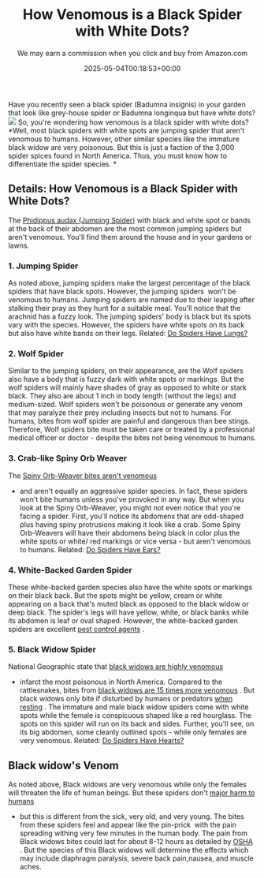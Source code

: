 ﻿---
author: We may earn a commission when you click and buy from Amazon.com
layout: post
title: How Venomous is a Black Spider with White Dots?
date: '2025-05-04T00:18:53+00:00'
categories:
- Guide
- Spiders
tags: []
slug: /how-venemous-is-a-black-spider-with-white-dots/
lastmod: 2025-05-07T12:21:28+03:00
---

Have you recently seen a black spider (Badumna insignis) in your garden that look like grey-house spider or Badumna longinqua but have white dots?
![](/assets/img/12/Pest-Control.jpg)
So, you're wondering how venomous is a black spider with white dots?
*Well, most black spiders with white spots are jumping spider that aren't venomous to humans. However, other similar species like the immature black widow are very poisonous. But this is just a faction of the 3,000 spider spices found in North America. Thus, you must know how to differentiate the spider species. *
## Details: How Venomous is a Black Spider with White Dots?
The
[Phidippus audax (Jumping Spider)](https://nature.mdc.mo.gov/discover-nature/field-guide/bold-jumper)
with black and white spot or bands at the back of their abdomen are the most common jumping spiders but aren't venomous. You'll find them around the house and in your gardens or lawns.
### 1. Jumping Spider
As noted above, jumping spiders make the largest percentage of the black spiders that have black spots. However, the jumping spiders  won't be venomous to humans.
Jumping spiders are named due to their leaping after stalking their pray as they hunt for a suitable meal. You'll notice that the arachnid has a fuzzy look.
The jumping spiders' body is black but its spots vary with the species. However, the spiders have white spots on its back but also have white bands on their legs.
Related:
[Do Spiders Have Lungs?](https://pestpolicy.com/do-spiders-have-lungs/)
### 2. Wolf Spider
Similar to the jumping spiders, on their appearance, are the Wolf spiders also have a body that is fuzzy dark with white spots or markings.
But the wolf spiders will mainly have shades of gray as opposed to white or stark black. They also are about 1 inch in body length (without the legs) and medium-sized.
Wolf spiders won't be poisonous or generate any venom that may paralyze their prey including insects but not to humans. For humans, bites from wolf spider are painful and dangerous than bee stings.
Therefore, Wolf spiders bite must be taken care or treated by a professional medical officer or doctor - despite the bites not being venomous to humans.
### 3. Crab-like Spiny Orb Weaver
The
[Spiny Orb-Weaver bites aren't venomous](https://pestpolicy.com/are-spiny-orb-weaver-spiders-poisonous/)
- and aren't equally an aggressive spider species. In fact, these spiders won't bite humans unless you've provoked in any way.
But when you look at the Spiny Orb-Weaver, you might not even notice that you're facing a spider. First, you'll notice its abdomens that are odd-shaped plus having spiny protrusions making it look like a crab.
Some Spiny Orb-Weavers will have their abdomens being black in color plus the white spots or white/ red markings or vice versa - but aren't venomous to humans.
Related:
[Do Spiders Have Ears?](https://pestpolicy.com/do-spiders-have-ears/)
### 4. White-Backed Garden Spider
These white-backed garden species also have the white spots or markings on their black back.
But the spots might be yellow, cream or white appearing on a back that's muted black as opposed to the black widow or deep black.
The spider's legs will have yellow, white, or black banks while its abdomen is leaf or oval shaped. However, the white-backed garden spiders are excellent
[pest control agents](https://extension.oregonstate.edu/news/spiders-earn-their-keep-natural-pest-control-garden)
.
### 5. Black Widow Spider
National Geographic state that
[black widows are highly venomous](https://www.ncbi.nlm.nih.gov/books/NBK499987/)
- infarct the most poisonous in North America. Compared to the rattlesnakes, bites from
[black widows are 15 times more venomous](https://www.livescience.com/39919-black-widow-spiders.html)
.
But black widows only bite if disturbed by humans or predators
[when resting](https://pestpolicy.com/do-spiders-sleep/)
. The immature and male black widow spiders come with white spots while the female is conspicuous shaped like a red hourglass.
The spots on this spider will run on its back and sides. Further, you'll see, on its big abdomen, some cleanly outlined spots - while only females are very venomous.
Related:
[Do Spiders Have Hearts?](https://pestpolicy.com/do-spiders-have-hearts/)
## Black widow's Venom
As noted above, Black widows are very venomous while only the females will threaten the life of human beings. But these spiders don't
[major harm to humans](https://www.livescience.com/39702-first-person-black-widow-bite-sends-man-to-hospital.html)
- but this is different from the sick, very old, and very young.
The bites from these spiders feel and appear like the pin-prick  with the pain spreading withing very few minutes in the human body. The pain from Black widows bites could last for about 8-12 hours as detailed by
[OSHA](https://www.osha.gov/OshDoc/data_Hurricane_Facts/black_widow_spider.pdf)
.
But the species of this Black widows will determine the effects which may include diaphragm paralysis, severe back pain,nausea, and muscle aches.